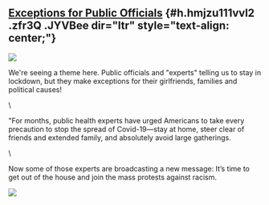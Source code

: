 
[Exceptions for Public Officials](https://www.google.com/url?q=https%3A%2F%2Fwww.politico.com%2Famp%2Fnews%2Fmagazine%2F2020%2F06%2F04%2Fpublic-health-protests-301534%3F__twitter_impression%3Dtrue&sa=D&sntz=1&usg=AFQjCNG_2-g1NCx-bfed_cJ5z8zzrEpKVA) {#h.hmjzu111vvl2 .zfr3Q .JYVBee dir="ltr" style="text-align: center;"}
--------------------------------------------------------------------------------------------------------------------------------------------------------------------------------------------------------------------------------------------------------

[![](https://lh4.googleusercontent.com/GZakKfPCSEqIgluPGroMETVFYKyx_bFN9hwOitplqqCxNAa3Q1kyQGF8wb-wqMaTNctrhKcVDuZ1pWeU9btck9XT4oBXF5SzOmfc_WDm0ntTOuIGJWI=w1280)](https://www.google.com/url?q=https%3A%2F%2Fredcap.med.usc.edu%2Fsurveys%2F%3Fs%3DJ7KEL4YTKT&sa=D&sntz=1&usg=AFQjCNGgmJPVlIxKzdq9Pd16K5HC0kstRQ)

We're seeing a theme here. Public officials and "experts" telling us to
stay in lockdown, but they make exceptions for their girlfriends,
families and political causes!

\

"For months, public health experts have urged Americans to take every
precaution to stop the spread of Covid-19—stay at home, steer clear of
friends and extended family, and absolutely avoid large gatherings.

\

Now some of those experts are broadcasting a new message: It’s time to
get out of the house and join the mass protests against racism.

![](https://lh4.googleusercontent.com/McPs_4lnFpIstt-WM9ZfXtUmKDkvfgzv4vRJ8WZcwgWWqZ_l1tAlv7aj8MiCxboDcngXLmML6IKUJ2suhLXY3hgbfUlq2BT1T_ZBOjU27hfUCp6UNJKd=w1280)

